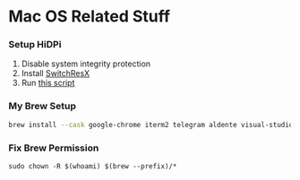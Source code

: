 # Mac OS Related Stuff

### Setup HiDPi

1. Disable system integrity protection
2. Install [SwitchResX](http://www.madrau.com/srx_download/download.html)
3. Run [this script](https://github.com/xzhih/one-key-hidpi)

### My Brew Setup
```bash
brew install --cask google-chrome iterm2 telegram aldente visual-studio-code alfred gitkraken spotify maccy android-studio
```

### Fix Brew Permission
`sudo chown -R $(whoami) $(brew --prefix)/*`